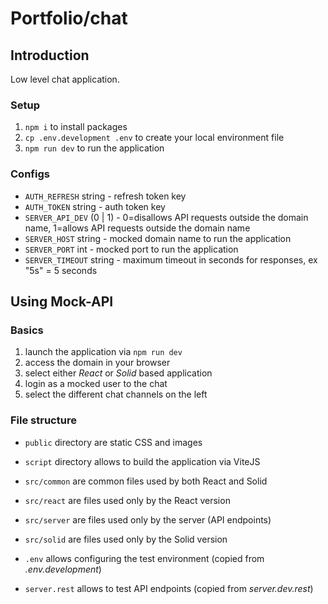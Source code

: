 # Portfolio/chat

## Introduction

Low level chat application.

### Setup

1. `npm i` to install packages
2. `cp .env.development .env` to create your local environment file
3. `npm run dev` to run the application

### Configs

* `AUTH_REFRESH` string - refresh token key
* `AUTH_TOKEN` string - auth token key
* `SERVER_API_DEV` (0 | 1) - 0=disallows API requests outside the domain name, 1=allows API requests outside the domain name
* `SERVER_HOST` string - mocked domain name to run the application
* `SERVER_PORT` int - mocked port to run the application
* `SERVER_TIMEOUT` string - maximum timeout in seconds for responses, ex "5s" = 5 seconds

## Using Mock-API

### Basics

1. launch the application via `npm run dev`
2. access the domain in your browser
3. select either *React* or *Solid* based application
4. login as a mocked user to the chat
5. select the different chat channels on the left

### File structure

* `public` directory are static CSS and images
* `script` directory allows to build the application via ViteJS

* `src/common` are common files used by both React and Solid
* `src/react` are files used only by the React version
* `src/server` are files used only by the server (API endpoints)
* `src/solid` are files used only by the Solid version

* `.env` allows configuring the test environment (copied from *.env.development*)
* `server.rest` allows to test API endpoints (copied from *server.dev.rest*)
